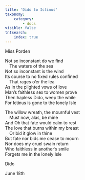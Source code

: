 ```yaml
---
title: 'Dido to Ictinus'
taxonomy:
    category:
        - docs
visible: false
tntsearch:
    index: true
---
```


<div class="author">Miss Porden</div>

Not so inconstant do we find  
&emsp;The waters of the sea  
Not so inconstant is the wind  
Its course to no fixed rules confined  
&emsp;That rages o’er the lea  
As in the plighted vows of love  
Man’s faithless sex to women prove  
Then hapless Dido, weep the while  
For Ictinus is gone to the lonely Isle

The willow wreath, the mournful vest  
&emsp;Must now, alas, be mine  
And Oh that fate would calm to rest  
The love that burns within my breast  
&emsp;Or bid it glow in thine  
But fate nor bids me cease to mourn  
Nor does my cruel swain return  
Who faithless in another’s smile  
Forgets me in the lonely Isle

Dido

June 18th